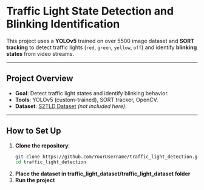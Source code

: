 # **Traffic Light State Detection and Blinking Identification**

This project uses a **YOLOv5** trained on over 5500 image dataset and **SORT tracking** to detect traffic lights (`red`, `green`, `yellow`, `off`) and identify **blinking states** from video streams.

---

## **Project Overview**

- **Goal**: Detect traffic light states and identify blinking behavior.
- **Tools**: YOLOv5 (custom-trained), SORT tracker, OpenCV.
- **Dataset**: [S2TLD Dataset](https://github.com/s2tld/s2tld-dataset) _(not included here)_.

---

## **How to Set Up**

1. **Clone the repository**:
   ```bash
   git clone https://github.com/YourUsername/traffic_light_detection.git
   cd traffic_light_detection
   ```
2. **Place the dataset in traffic_light_dataset/traffic_light_dataset folder**
3. **Run the project**
